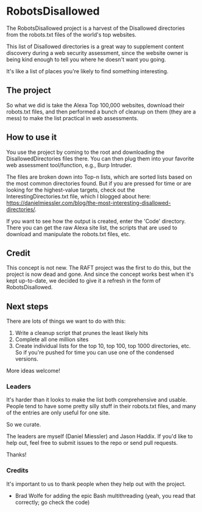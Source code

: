 # RobotsDisallowed
The RobotsDisallowed project is a harvest of the Disallowed directories from the robots.txt files of the world's top websites.

This list of Disallowed directories is a great way to supplement content discovery during a web security assessment, since the website owner is being kind enough to tell you where he doesn't want you going.

It's like a list of places you're likely to find something interesting.

## The project

So what we did is take the Alexa Top 100,000 websites, download their robots.txt files, and then performed a bunch of cleanup on them (they are a mess) to make the list practical in web assessments.

## How to use it

You use the project by coming to the root and downloading the DisallowedDirectories files there. You can then plug them into your favorite web assessment tool/function, e.g., Burp Intruder.

The files are broken down into Top-n lists, which are sorted lists based on the most common directories found. But if you are pressed for time or are looking for the highest-value targets, check out the InterestingDirectories.txt file, which I blogged about here: https://danielmiessler.com/blog/the-most-interesting-disallowed-directories/.

If you want to see how the output is created, enter the 'Code' directory. There you can get the raw Alexa site list, the scripts that are used to download and manipulate the robots.txt files, etc.

## Credit

This concept is not new. The RAFT project was the first to do this, but the project is now dead and gone. And since the concept works best when it's kept up-to-date, we decided to give it a refresh in the form of RobotsDisallowed.

## Next steps

There are lots of things we want to do with this:

1. Write a cleanup script that prunes the least likely hits
2. Complete all one million sites
3. Create individual lists for the top 10, top 100, top 1000 directories, etc. So if you're pushed for time you can use one of the condensed versions.

More ideas welcome!

### Leaders

It's harder than it looks to make the list both comprehensive and usable. People tend to have some pretty silly stuff in their robots.txt files, and many of the entries are only useful for one site.

So we curate.

The leaders are myself (Daniel Miessler) and Jason Haddix. If you'd like to help out, feel free to submit issues to the repo or send pull requests.

Thanks!

### Credits

It's important to us to thank people when they help out with the project.

- Brad Wolfe for adding the epic Bash multithreading (yeah, you read that correctly; go check the code)
